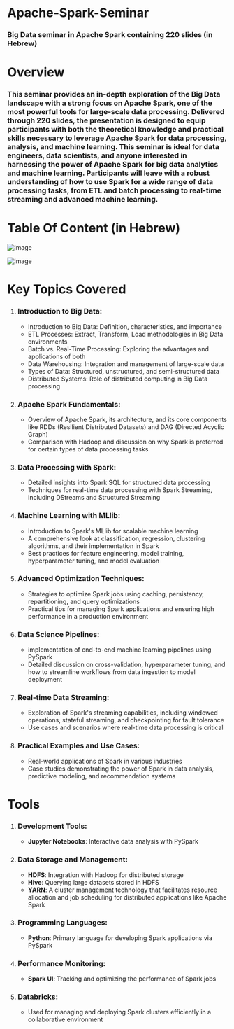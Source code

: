 # Apache-Spark-Seminar
### Big Data seminar in Apache Spark containing 220 slides (in Hebrew)

# Overview
### This seminar provides an in-depth exploration of the Big Data landscape with a strong focus on Apache Spark, one of the most powerful tools for large-scale data processing. Delivered through 220 slides, the presentation is designed to equip participants with both the theoretical knowledge and practical skills necessary to leverage Apache Spark for data processing, analysis, and machine learning. This seminar is ideal for data engineers, data scientists, and anyone interested in harnessing the power of Apache Spark for big data analytics and machine learning. Participants will leave with a robust understanding of how to use Spark for a wide range of data processing tasks, from ETL and batch processing to real-time streaming and advanced machine learning.

# Table Of Content (in Hebrew)

![image](https://github.com/user-attachments/assets/a5944f01-5fa8-4868-8c2b-bb0f8203e5cf)


![image](https://github.com/user-attachments/assets/ffa2d2b4-69f2-4c02-8ec4-2ccfe39f6c24)

# Key Topics Covered

1. ### Introduction to Big Data: 
   - Introduction to Big Data: Definition, characteristics, and importance
   - ETL Processes: Extract, Transform, Load methodologies in Big Data environments
   - Batch vs. Real-Time Processing: Exploring the advantages and applications of both
   - Data Warehousing: Integration and management of large-scale data
   - Types of Data: Structured, unstructured, and semi-structured data
   - Distributed Systems: Role of distributed computing in Big Data processing

2. ### Apache Spark Fundamentals:
   - Overview of Apache Spark, its architecture, and its core components like RDDs (Resilient Distributed Datasets) and DAG (Directed Acyclic Graph)
   - Comparison with Hadoop and discussion on why Spark is preferred for certain types of data processing tasks

3. ### Data Processing with Spark:
   - Detailed insights into Spark SQL for structured data processing
   - Techniques for real-time data processing with Spark Streaming, including DStreams and Structured Streaming

4. ### Machine Learning with MLlib:
   - Introduction to Spark's MLlib for scalable machine learning
   - A comprehensive look at classification, regression, clustering algorithms, and their implementation in Spark
   - Best practices for feature engineering, model training, hyperparameter tuning, and model evaluation

5. ### Advanced Optimization Techniques:
   - Strategies to optimize Spark jobs using caching, persistency, repartitioning, and query optimizations
   - Practical tips for managing Spark applications and ensuring high performance in a production environment

6. ### Data Science Pipelines:
   - implementation of end-to-end machine learning pipelines using PySpark
   - Detailed discussion on cross-validation, hyperparameter tuning, and how to streamline workflows from data ingestion to model deployment

7. ### Real-time Data Streaming:
   - Exploration of Spark's streaming capabilities, including windowed operations, stateful streaming, and checkpointing for fault tolerance
   - Use cases and scenarios where real-time data processing is critical

8. ### Practical Examples and Use Cases:
   - Real-world applications of Spark in various industries
   - Case studies demonstrating the power of Spark in data analysis, predictive modeling, and recommendation systems

# Tools

1. ### Development Tools:
   - **Jupyter Notebooks**: Interactive data analysis with PySpark

2. ### Data Storage and Management:
   - **HDFS**: Integration with Hadoop for distributed storage
   - **Hive**: Querying large datasets stored in HDFS
   - **YARN**: A cluster management technology that facilitates resource allocation and job scheduling for distributed applications like Apache Spark

3. ### Programming Languages:
   - **Python**: Primary language for developing Spark applications via PySpark

4. ### Performance Monitoring:
   - **Spark UI**: Tracking and optimizing the performance of Spark jobs

5. ### Databricks:
   - Used for managing and deploying Spark clusters efficiently in a collaborative environment
